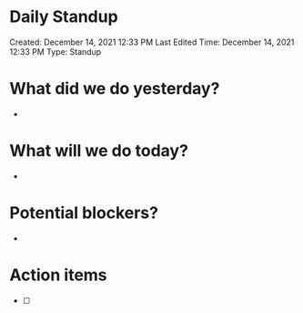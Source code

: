 # Daily Standup

Created: December 14, 2021 12:33 PM
Last Edited Time: December 14, 2021 12:33 PM
Type: Standup

# What did we do yesterday?

- 

# What will we do today?

- 

# Potential blockers?

- 

# Action items

- [ ]
